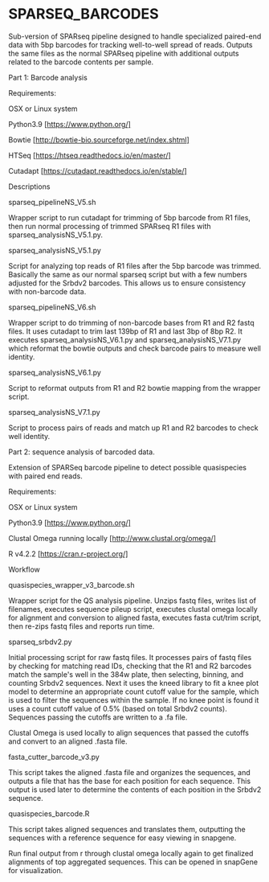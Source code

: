 # SPARSEQ_BARCODES
Sub-version of SPARseq pipeline designed to handle specialized paired-end data with 5bp barcodes for tracking well-to-well spread of reads.  Outputs the same files as the normal SPARseq pipeline with additional outputs related to the barcode contents per sample. 


Part 1: Barcode analysis

Requirements:

OSX or Linux system

Python3.9 [https://www.python.org/]

Bowtie [http://bowtie-bio.sourceforge.net/index.shtml]

HTSeq [https://htseq.readthedocs.io/en/master/]

Cutadapt [https://cutadapt.readthedocs.io/en/stable/]

Descriptions

sparseq_pipelineNS_V5.sh

Wrapper script to run cutadapt for trimming of 5bp barcode from R1 files, then run normal processing of trimmed SPARseq R1 files with sparseq_analysisNS_V5.1.py. 

sparseq_analysisNS_V5.1.py

Script for analyzing top reads of R1 files after the 5bp barcode was trimmed. Basically the same as our normal sparseq script but with a few numbers adjusted for the Srbdv2 barcodes. This allows us to ensure consistency with non-barcode data.

sparseq_pipelineNS_V6.sh

Wrapper script to do trimming of non-barcode bases from R1 and R2 fastq files. It uses cutadapt to trim last 139bp of R1 and last 3bp of 8bp R2. It executes sparseq_analysisNS_V6.1.py and sparseq_analysisNS_V7.1.py which reformat the bowtie outputs and check barcode pairs to measure well identity.
 
sparseq_analysisNS_V6.1.py

Script to reformat outputs from R1 and R2 bowtie mapping from the wrapper script. 

sparseq_analysisNS_V7.1.py

Script to process pairs of reads and match up R1 and R2 barcodes to check well identity. 





Part 2: sequence analysis of barcoded data.

Extension of SPARSeq barcode pipeline to detect possible quasispecies with paired end reads.

Requirements:

OSX or Linux system

Python3.9 [https://www.python.org/]

Clustal Omega running locally [http://www.clustal.org/omega/]

R v4.2.2 [https://cran.r-project.org/]

Workflow

quasispecies_wrapper_v3_barcode.sh

Wrapper script for the QS analysis pipeline. Unzips fastq files, writes list of filenames, executes sequence pileup script, executes clustal omega locally for alignment and conversion to aligned fasta, executes fasta cut/trim script, then re-zips fastq files and reports run time. 

sparseq_srbdv2.py

Initial processing script for raw fastq files. It processes pairs of fastq files by checking for matching read IDs, checking that the R1 and R2 barcodes match the sample's well in the 384w plate, then selecting, binning, and counting Srbdv2 sequences. Next it uses the kneed library to fit a knee plot model to determine an appropriate count cutoff value for the sample, which is used to filter the sequences within the sample. If no knee point is found it uses a count cutoff value of 0.5% (based on total Srbdv2 counts). Sequences passing the cutoffs are written to a .fa file.

Clustal Omega is used locally to align sequences that passed the cutoffs and convert to an aligned .fasta file.

fasta_cutter_barcode_v3.py

This script takes the aligned .fasta file and organizes the sequences, and outputs a file that has the base for each position for each sequence. This output is used later to determine the contents of each position in the Srbdv2 sequence.

quasispecies_barcode.R

This script takes aligned sequences and translates them, outputting the sequences with a reference sequence for easy viewing in snapgene.

Run final output from r through clustal omega locally again to get finalized alignments of top aggregated sequences. This can be opened in snapGene for visualization.

